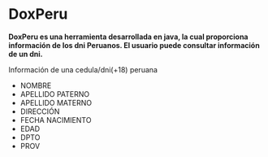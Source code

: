 # DoxPeru

**DoxPeru es una herramienta desarrollada en java, la cual proporciona información de los dni Peruanos. El usuario puede consultar información de un dni.**

Información de una cedula/dni(+18) peruana 
- NOMBRE
- APELLIDO PATERNO
- APELLIDO MATERNO
- DIRECCIÓN 
- FECHA NACIMIENTO
- EDAD
- DPTO
- PROV
